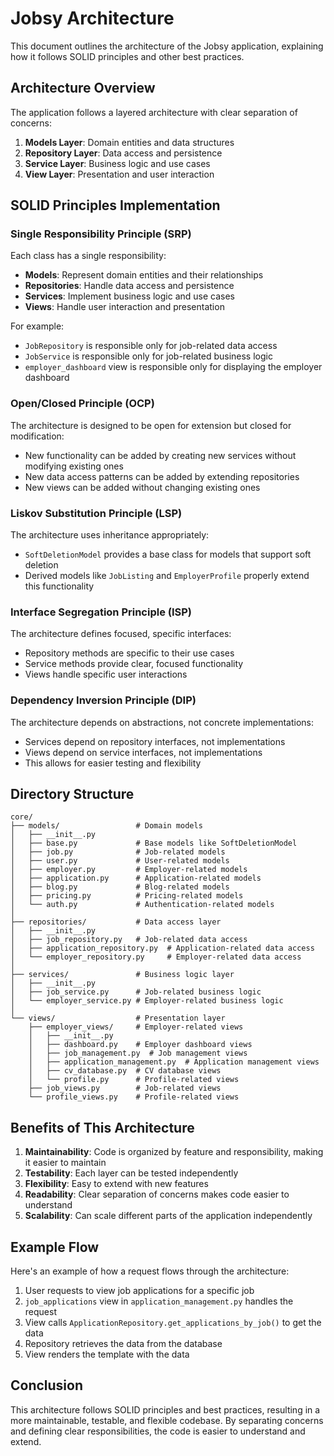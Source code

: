 # Jobsy Architecture

This document outlines the architecture of the Jobsy application, explaining how it follows SOLID principles and other best practices.

## Architecture Overview

The application follows a layered architecture with clear separation of concerns:

1. **Models Layer**: Domain entities and data structures
2. **Repository Layer**: Data access and persistence
3. **Service Layer**: Business logic and use cases
4. **View Layer**: Presentation and user interaction

## SOLID Principles Implementation

### Single Responsibility Principle (SRP)

Each class has a single responsibility:

- **Models**: Represent domain entities and their relationships
- **Repositories**: Handle data access and persistence
- **Services**: Implement business logic and use cases
- **Views**: Handle user interaction and presentation

For example:
- `JobRepository` is responsible only for job-related data access
- `JobService` is responsible only for job-related business logic
- `employer_dashboard` view is responsible only for displaying the employer dashboard

### Open/Closed Principle (OCP)

The architecture is designed to be open for extension but closed for modification:

- New functionality can be added by creating new services without modifying existing ones
- New data access patterns can be added by extending repositories
- New views can be added without changing existing ones

### Liskov Substitution Principle (LSP)

The architecture uses inheritance appropriately:

- `SoftDeletionModel` provides a base class for models that support soft deletion
- Derived models like `JobListing` and `EmployerProfile` properly extend this functionality

### Interface Segregation Principle (ISP)

The architecture defines focused, specific interfaces:

- Repository methods are specific to their use cases
- Service methods provide clear, focused functionality
- Views handle specific user interactions

### Dependency Inversion Principle (DIP)

The architecture depends on abstractions, not concrete implementations:

- Services depend on repository interfaces, not implementations
- Views depend on service interfaces, not implementations
- This allows for easier testing and flexibility

## Directory Structure

```
core/
├── models/                 # Domain models
│   ├── __init__.py
│   ├── base.py             # Base models like SoftDeletionModel
│   ├── job.py              # Job-related models
│   ├── user.py             # User-related models
│   ├── employer.py         # Employer-related models
│   ├── application.py      # Application-related models
│   ├── blog.py             # Blog-related models
│   ├── pricing.py          # Pricing-related models
│   └── auth.py             # Authentication-related models
│
├── repositories/           # Data access layer
│   ├── __init__.py
│   ├── job_repository.py   # Job-related data access
│   ├── application_repository.py  # Application-related data access
│   └── employer_repository.py     # Employer-related data access
│
├── services/               # Business logic layer
│   ├── __init__.py
│   ├── job_service.py      # Job-related business logic
│   └── employer_service.py # Employer-related business logic
│
└── views/                  # Presentation layer
    ├── employer_views/     # Employer-related views
    │   ├── __init__.py
    │   ├── dashboard.py    # Employer dashboard views
    │   ├── job_management.py  # Job management views
    │   ├── application_management.py  # Application management views
    │   ├── cv_database.py  # CV database views
    │   └── profile.py      # Profile-related views
    ├── job_views.py        # Job-related views
    └── profile_views.py    # Profile-related views
```

## Benefits of This Architecture

1. **Maintainability**: Code is organized by feature and responsibility, making it easier to maintain
2. **Testability**: Each layer can be tested independently
3. **Flexibility**: Easy to extend with new features
4. **Readability**: Clear separation of concerns makes code easier to understand
5. **Scalability**: Can scale different parts of the application independently

## Example Flow

Here's an example of how a request flows through the architecture:

1. User requests to view job applications for a specific job
2. `job_applications` view in `application_management.py` handles the request
3. View calls `ApplicationRepository.get_applications_by_job()` to get the data
4. Repository retrieves the data from the database
5. View renders the template with the data

## Conclusion

This architecture follows SOLID principles and best practices, resulting in a more maintainable, testable, and flexible codebase. By separating concerns and defining clear responsibilities, the code is easier to understand and extend. 